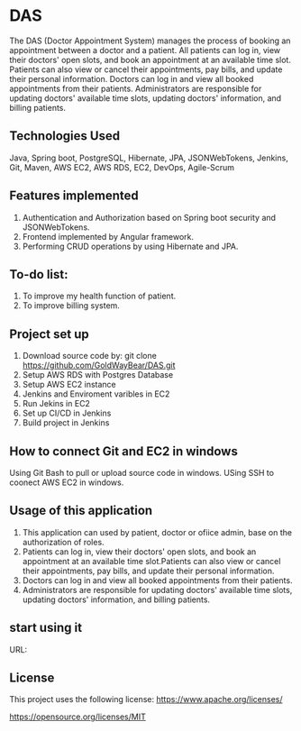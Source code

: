 # DAS

The DAS (Doctor Appointment System) manages the process of booking an appointment between a doctor and a patient. All patients can log in, view their doctors' open slots, and book an appointment at an available time slot. Patients can also view or cancel their appointments, pay bills, and update their personal information. Doctors can log in and view all booked appointments from their patients. Administrators are responsible for updating doctors' available time slots, updating doctors' information, and billing patients.

## Technologies Used
Java, Spring boot, PostgreSQL, Hibernate, JPA, JSONWebTokens, Jenkins, Git, Maven, AWS EC2, AWS RDS, EC2, DevOps, Agile-Scrum

## Features implemented
1. Authentication and Authorization based on Spring boot security and JSONWebTokens.
2. Frontend implemented by Angular framework.
3. Performing CRUD operations by using Hibernate and JPA.

## To-do list:
1. To improve my health function of patient.
2. To improve billing system.

## Project set up
1. Download source code by: git clone https://github.com/GoldWayBear/DAS.git
2. Setup AWS RDS with Postgres Database
3. Setup AWS EC2 instance
4. Jenkins and Enviroment varibles in EC2
5. Run Jekins in EC2
6. Set up CI/CD in Jenkins 
7. Build project in Jenkins

## How to connect Git and EC2 in windows
Using Git Bash to pull or upload source code in windows.
USing SSH to coonect AWS EC2 in windows.

## Usage of this application
1. This application can used by patient, doctor or ofiice admin, base on the authorization of roles.
2. Patients can log in, view their doctors' open slots, and book an appointment at an available time slot.Patients can also view or cancel their appointments, pay bills, and update their personal information.
3. Doctors can log in and view all booked appointments from their patients.
4. Administrators are responsible for updating doctors' available time slots, updating doctors' information, and billing patients.

## start using it
URL: 

## License
This project uses the following license:
https://www.apache.org/licenses/

https://opensource.org/licenses/MIT
